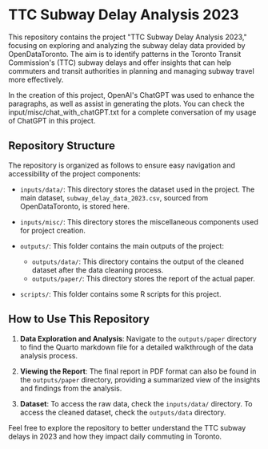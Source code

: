 # TTC Subway Delay Analysis 2023

This repository contains the project "TTC Subway Delay Analysis 2023," focusing on exploring and analyzing the subway delay data provided by OpenDataToronto. The aim is to identify patterns in the Toronto Transit Commission's (TTC) subway delays and offer insights that can help commuters and transit authorities in planning and managing subway travel more effectively. 

In the creation of this project, OpenAI's ChatGPT was used to enhance the paragraphs, as well as assist in generating the plots. You can check the input/misc/chat_with_chatGPT.txt for a complete conversation of my usage of ChatGPT in this project.

## Repository Structure

The repository is organized as follows to ensure easy navigation and accessibility of the project components:

- `inputs/data/`: This directory stores the dataset used in the project. The main dataset, `subway_delay_data_2023.csv`, sourced from OpenDataToronto, is stored here. 
- `inputs/misc/`: This directory stores the miscellaneous components used for project creation. 

- `outputs/`: This folder contains the main outputs of the project:
  - `outputs/data/`: This directory contains the output of the cleaned dataset after the data cleaning process.
  - `outputs/paper/`: This directory stores the report of the actual paper. 

- `scripts/`: This folder contains some R scripts for this project. 

## How to Use This Repository

1. **Data Exploration and Analysis**: Navigate to the `outputs/paper` directory to find the Quarto markdown file for a detailed walkthrough of the data analysis process.

2. **Viewing the Report**: The final report in PDF format can also be found in the `outputs/paper` directory, providing a summarized view of the insights and findings from the analysis.

3. **Dataset**: To access the raw data, check the `inputs/data/` directory. To access the cleaned dataset, check the `outputs/data` directory.

Feel free to explore the repository to better understand the TTC subway delays in 2023 and how they impact daily commuting in Toronto.
